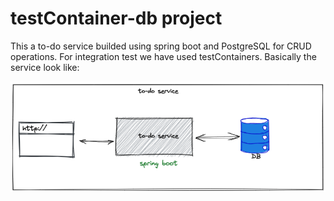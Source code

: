 # testContainer-db project

This a to-do service builded using spring boot and PostgreSQL for CRUD operations. For integration test we have used testContainers. Basically the service look like:


![Abstract view](https://github.com/jparanda/testContainers-demo/blob/master/assets/abstractView.png)

